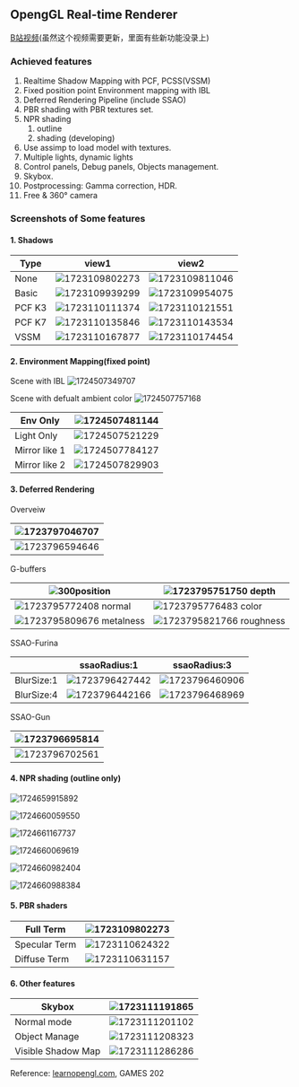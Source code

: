 ## OpengGL  Real-time Renderer

[B站视频](https://www.bilibili.com/video/BV1MyY4eeEVc/)(虽然这个视频需要更新，里面有些新功能没录上)

### Achieved features

1. Realtime Shadow Mapping with PCF, PCSS(VSSM)
2. Fixed position point Environment mapping with IBL
3. Deferred Rendering Pipeline (include SSAO)
4. PBR shading with PBR textures set.
5. NPR shading
   1. outline
   2. shading (developing)
6. Use assimp to load model with textures.
7. Multiple lights, dynamic lights
8. Control panels, Debug panels, Objects management.
9. Skybox.
10. Postprocessing: Gamma correction, HDR.
11. Free & 360° camera

### Screenshots of Some features

#### 1. Shadows


| Type   | view1                                             | view2                                             |
| ------ | ------------------------------------------------- | ------------------------------------------------- |
| None   | ![1723109802273](images/README/1723109802273.png) | ![1723109811046](images/README/1723109811046.png) |
| Basic  | ![1723109939299](images/README/1723109939299.png) | ![1723109954075](images/README/1723109954075.png) |
| PCF K3 | ![1723110111374](images/README/1723110111374.png) | ![1723110121551](images/README/1723110121551.png) |
| PCF K7 | ![1723110135846](images/README/1723110135846.png) | ![1723110143534](images/README/1723110143534.png) |
| VSSM   | ![1723110167877](images/README/1723110167877.png) | ![1723110174454](images/README/1723110174454.png) |

#### 2. Environment Mapping(fixed point)

Scene with IBL
![1724507349707](images/README/1724507349707.png)

Scene with defualt ambient color
![1724507757168](images/README/1724507757168.png)


| Env Only      | ![1724507481144](images/README/1724507481144.png) |
| ------------- | ------------------------------------------------- |
| Light Only    | ![1724507521229](images/README/1724507521229.png) |
| Mirror like 1 | ![1724507784127](images/README/1724507784127.png) |
| Mirror like 2 | ![1724507829903](images/README/1724507829903.png) |

#### 3. Deferred Rendering

Overveiw


| ![1723797046707](images/README/1723797046707.png) |
| ------------------------------------------------- |
| ![1723796594646](images/README/1723796594646.png) |

G-buffers


| ![300](images/README/1723795608339.png)position              | ![1723795751750](images/README/1723795751750.png)  depth    |
| ------------------------------------------------------------ | ----------------------------------------------------------- |
| ![1723795772408](images/README/1723795772408.png)  normal    | ![1723795776483](images/README/1723795776483.png)  color    |
| ![1723795809676](images/README/1723795809676.png)  metalness | ![1723795821766](images/README/1723795821766.png) roughness |

SSAO-Furina


|            | ssaoRadius:1                                      | ssaoRadius:3                                      |
| ---------- | ------------------------------------------------- | ------------------------------------------------- |
| BlurSize:1 | ![1723796427442](images/README/1723796427442.png) | ![1723796460906](images/README/1723796460906.png) |
| BlurSize:4 | ![1723796442166](images/README/1723796442166.png) | ![1723796468969](images/README/1723796468969.png) |

SSAO-Gun


| ![1723796695814](images/README/1723796695814.png) |
| ------------------------------------------------- |
| ![1723796702561](images/README/1723796702561.png) |

#### 4. NPR shading (outline only)

![1724659915892](images/README/1724659915892.png)

![1724660059550](images/README/1724660059550.png)

![1724661167737](images/README/1724661167737.png)

![1724660069619](images/README/1724660069619.png)

![1724660982404](images/README/1724660982404.png)

![1724660988384](images/README/1724660988384.png)

#### 5. PBR shaders


| Full Term     | ![1723109802273](images/README/1723110510582.png) |
| ------------- | ------------------------------------------------- |
| Specular Term | ![1723110624322](images/README/1723110624322.png) |
| Diffuse Term  | ![1723110631157](images/README/1723110631157.png) |

#### 6. Other features


| Skybox             | ![1723111191865](images/README/1723111191865.png) |
| ------------------ | ------------------------------------------------- |
| Normal mode        | ![1723111201102](images/README/1723111201102.png) |
| Object Manage      | ![1723111208323](images/README/1723111208323.png) |
| Visible Shadow Map | ![1723111286286](images/README/1723111286286.png) |

Reference: [learnopengl.com](learnopengl.com), GAMES 202
